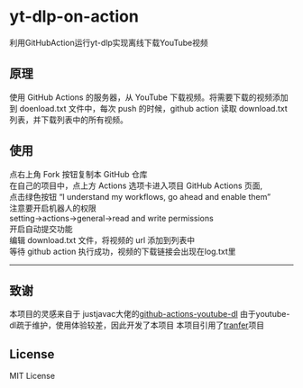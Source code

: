# yt-dlp-on-action
利用GitHubAction运行yt-dlp实现离线下载YouTube视频
## 原理
使用 GitHub Actions 的服务器，从 YouTube 下载视频。将需要下载的视频添加到 doenload.txt 文件中，每次 push 的时候，github action 读取 download.txt 列表，并下载列表中的所有视频。

## 使用
点右上角 Fork 按钮复制本 GitHub 仓库<br>
在自己的项目中，点上方 Actions 选项卡进入项目 GitHub Actions 页面, <br>
点击绿色按钮 “I understand my workflows, go ahead and enable them” <br>
注意要开启机器人的权限<br>
setting->actions->general->read and write permissions<br>
开启自动提交功能<br>
编辑 download.txt 文件，将视频的 url 添加到列表中<br>
等待 github action 执行成功，视频的下载链接会出现在log.txt里

---
## 致谢
本项目的灵感来自于 justjavac大佬的[github-actions-youtube-dl](https://github.com/justjavac/github-actions-youtube-dl)
由于youtube-dl疏于维护，使用体验较差，因此开发了本项目
本项目引用了[tranfer](https://github.com/Mikubill/transfer)项目
## License
MIT License
